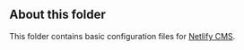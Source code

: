 ## About this folder
This folder contains basic configuration files for [Netlify CMS](https://www.netlifycms.org/).
